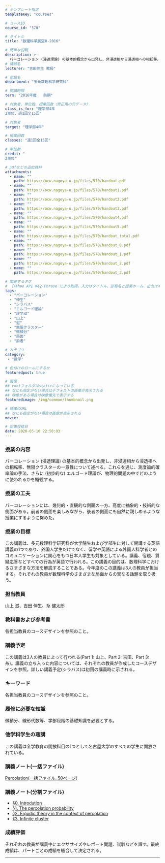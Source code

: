 ```yaml
---
# テンプレート指定
templateKey: "courses"

# コースID
course_id: "570"

# タイトル
title: "数理科学展望Ⅲ-2016"

# 簡単な説明
description: >-
  パーコレーション (浸透理論) の基本的概念から出発し、非浸透相から浸透相への相転移、無限クラスターの一意性について述べる。これらを通じ、測度論的確率論の手法、さらに (初歩的な) エルゴード理論が、物理的問題の中でどのように使われるかを概観する。 ....
# 講師名
lecturer: "吉田伸生 教授"

# 部局名
department: "多元数理科学研究科"

# 開講時限
term: "2016年度	前期"

# 対象者、単位数、授業回数（修正用の元データ）
class_is_for: "理学部4年
2単位、週1回全15回"

# 対象者
target: "理学部4年"

# 授業回数
classes: "週1回全15回"

# 単位数
credit: "
2単位"

# pdfなどの追加資料
attachments:
  - name: "" 
    path: https://ocw.nagoya-u.jp/files/570/handout.pdf
  - name: "" 
    path: https://ocw.nagoya-u.jp/files/570/handout1.pdf
  - name: "" 
    path: https://ocw.nagoya-u.jp/files/570/handout2.pdf
  - name: "" 
    path: https://ocw.nagoya-u.jp/files/570/handout3.pdf
  - name: "" 
    path: https://ocw.nagoya-u.jp/files/570/handout4.pdf
  - name: "" 
    path: https://ocw.nagoya-u.jp/files/570/handout5.pdf
  - name: "" 
    path: https://ocw.nagoya-u.jp/files/570/handout_total.pdf
  - name: "" 
    path: https://ocw.nagoya-u.jp/files/570/handout_0.pdf
  - name: "" 
    path: https://ocw.nagoya-u.jp/files/570/handout_1.pdf
  - name: "" 
    path: https://ocw.nagoya-u.jp/files/570/handout_2.pdf
  - name: "" 
    path: https://ocw.nagoya-u.jp/files/570/handout_3.pdf

# 関連するタグ
# （Yahoo API Key-Phrase により取得。入力はタイトル、部局名と授業ホーム、出力はキーフレーズ（tags））
tags:
  - "パーコレーション"
  - "伸生"
  - "シラバス"
  - "エルゴード理論"
  - "理学部"
  - "山上"
  - "滋"
  - "無限クラスター"
  - "微積分"
  - "局面"
  - "前者"

# カテゴリ
category:
 - "数学"

# 色付けのロールにするか
featuredpost: true

# 画像
## rootフォルダはstaticになっている
## なにも指定がない場合はデフォルトの画像が表示される
## 映像がある場合は映像優先で表示する
featuredimage: /img/common/thumbnail.png

# 映像のURL
## なにも指定がない場合は画像が表示される
movie: 

# 記事投稿日
date: 2020-05-10 22:50:03
---
```


### 授業の内容

パーコレーション (浸透理論) の基本的概念から出発し、非浸透相から浸透相への相転移、無限クラスターの一意性について述べる。これらを通じ、測度論的確率論の手法、さらに (初歩的な) エルゴード理論が、物理的問題の中でどのように使われるかを概観する。




### 授業の工夫

パーコレーションには、幾何的・直観的な側面の一方、高度に抽象的・技術的な側面がある。前者の側面を楽しみながら、後者の側面にも自然に親しめるような授業にするように努めた。





### 授業の目標

この講義は、多元数理科学研究科が大学院生および学部生に対して開講する英語講義の1つであり、外国人学生だけでなく、留学や英語による外国人科学者とのコミュニケーションに関心をもつ日本人学生も対象としている。講義、宿題、質疑応答などすべての行為が英語で行われる。この講義の目的は、数理科学におけるさまざまな方法を解説することである。今年度のこの講義は3人の教員が担当する。それぞれの教員が数理科学のさまざまな局面からの異なる話題を取り扱う。

### 担当教員

山上 滋、吉田 伸生、糸 健太郎

### 教科書および参考書

各担当教員のコースデザインを参照のこと。

### 講義予定

この講義は3人の教員によって行われる(Part 1: 山上、Part 2: 吉田、Part 3: 糸)。講義の立ち入った内容については、それぞれの教員が作成したコースデザインを参照。詳しい講義予定(シラバス)は初回の講義時に示される。

### キーワード

各担当教員のコースデザインを参照のこと。

### 履修に必要な知識

微積分、線形代数等、学部段階の基礎知識を必要とする。

### 他学科学生の聴講

この講義は全学教育の開放科目の1つとして名古屋大学のすべての学生に開放されている。





### 講義ノート(一括ファイル)

[Percolation(一括ファイル, 50ページ)](https://ocw.nagoya-u.jp/files/570/handout_total.pdf) 

### 講義ノート(分割ファイル)


* [§0. Introdution](https://ocw.nagoya-u.jp/files/570/handout_0.pdf) 
* [§1. The percolation probability](https://ocw.nagoya-u.jp/files/570/handout_1.pdf) 
* [§2. Ergodic theory in the context of percolation](https://ocw.nagoya-u.jp/files/570/handout_2.pdf) 
* [§3. Infinite cluster](https://ocw.nagoya-u.jp/files/570/handout_3.pdf) 








### 成績評価

それぞれの教員が講義中にエクササイズやレポート問題、試験などを課す。最終成績は、パートごとの成績を総合して決定される。






-----
